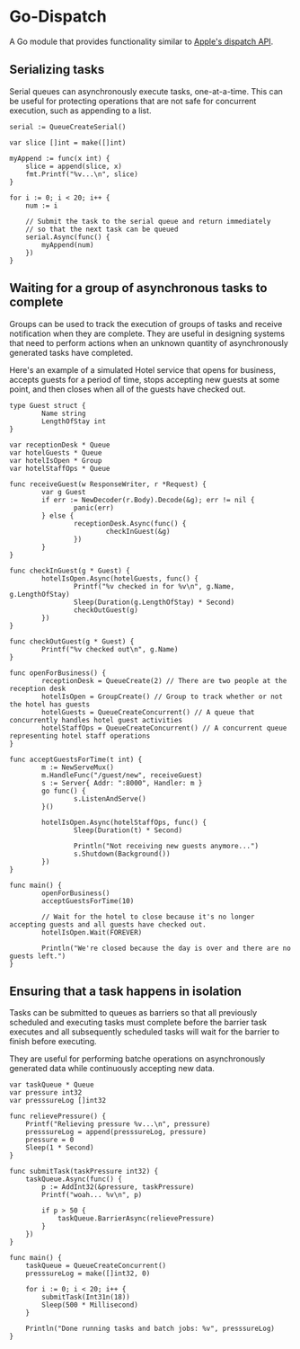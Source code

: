 # Go-Dispatch

A Go module that provides functionality similar to [Apple's dispatch API](https://developer.apple.com/documentation/dispatch?language=objc).

## Serializing tasks

Serial queues can asynchronously execute tasks, one-at-a-time.  This can be useful for
protecting operations that are not safe for concurrent execution, such as appending to a
list.

```
serial := QueueCreateSerial()

var slice []int = make([]int)

myAppend := func(x int) {
	slice = append(slice, x)
	fmt.Printf("%v...\n", slice)
}

for i := 0; i < 20; i++ {
	num := i

	// Submit the task to the serial queue and return immediately
	// so that the next task can be queued
	serial.Async(func() {
		myAppend(num)
	})
}
```

## Waiting for a group of asynchronous tasks to complete

Groups can be used to track the execution of groups of tasks and receive notification when they are complete.
They are useful in designing systems that need to perform actions when an unknown quantity of asynchronously
generated tasks have completed.

Here's an example of a simulated Hotel service that opens for business, accepts guests for a period of time,
stops accepting new guests at some point, and then closes when all of the guests have checked out.

```
type Guest struct {
        Name string
        LengthOfStay int
}

var receptionDesk * Queue
var hotelGuests * Queue
var hotelIsOpen * Group
var hotelStaffOps * Queue

func receiveGuest(w ResponseWriter, r *Request) {
        var g Guest
        if err := NewDecoder(r.Body).Decode(&g); err != nil {
                panic(err)
        } else {
                receptionDesk.Async(func() {
                        checkInGuest(&g)
                })
        }
}

func checkInGuest(g * Guest) {
        hotelIsOpen.Async(hotelGuests, func() {
                Printf("%v checked in for %v\n", g.Name, g.LengthOfStay)
                Sleep(Duration(g.LengthOfStay) * Second)
                checkOutGuest(g)
        })
}

func checkOutGuest(g * Guest) {
        Printf("%v checked out\n", g.Name)
}

func openForBusiness() {
        receptionDesk = QueueCreate(2) // There are two people at the reception desk
        hotelIsOpen = GroupCreate() // Group to track whether or not the hotel has guests
        hotelGuests = QueueCreateConcurrent() // A queue that concurrently handles hotel guest activities
        hotelStaffOps = QueueCreateConcurrent() // A concurrent queue representing hotel staff operations
}

func acceptGuestsForTime(t int) {
        m := NewServeMux()
        m.HandleFunc("/guest/new", receiveGuest)
        s := Server{ Addr: ":8000", Handler: m }
        go func() {
                s.ListenAndServe()
        }()

        hotelIsOpen.Async(hotelStaffOps, func() {
                Sleep(Duration(t) * Second)

                Println("Not receiving new guests anymore...")
                s.Shutdown(Background())
        })
}

func main() {
        openForBusiness()
        acceptGuestsForTime(10)

        // Wait for the hotel to close because it's no longer accepting guests and all guests have checked out.
        hotelIsOpen.Wait(FOREVER)

        Println("We're closed because the day is over and there are no guests left.")
}
```

## Ensuring that a task happens in isolation

Tasks can be submitted to queues as barriers so that all previously scheduled and executing tasks must
complete before the barrier task executes and all subsequently scheduled tasks will wait for the barrier
to finish before executing.

They are useful for performing batche operations on asynchronously generated data while continuously
accepting new data.

```
var taskQueue * Queue
var pressure int32
var presssureLog []int32

func relievePressure() {
	Printf("Relieving pressure %v...\n", pressure)
	presssureLog = append(presssureLog, pressure)
	pressure = 0
	Sleep(1 * Second)
}

func submitTask(taskPressure int32) {
	taskQueue.Async(func() {
		p := AddInt32(&pressure, taskPressure)
		Printf("woah... %v\n", p)

		if p > 50 {
			taskQueue.BarrierAsync(relievePressure)
		}
	})
}

func main() {
	taskQueue = QueueCreateConcurrent()
	presssureLog = make([]int32, 0)

	for i := 0; i < 20; i++ {
		submitTask(Int31n(18))
		Sleep(500 * Millisecond)
	}

	Println("Done running tasks and batch jobs: %v", presssureLog)
}
```
